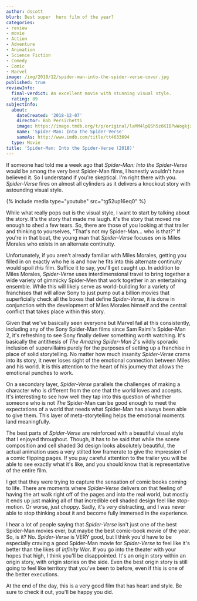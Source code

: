 ```yaml
---
author: dscott
blurb: Best super  hero film of the year?
categories:
- review
- movie
- Action
- Adventure
- Animation
- Science Fiction
- Comedy
- Comic
- Marvel
image: /img/2018/12/spider-man-into-the-spider-verse-cover.jpg
published: true
reviewInfo:
  final-verdict: An excellent movie with stunning visual style.
  rating: 89
subjectInfo:
  about:
    dateCreated: '2018-12-07'
    director: Bob Persichetti
    image: https://image.tmdb.org/t/p/original/laMM4lpQSh5z6KIBPwWogkjzBVQ.jpg
    name: 'Spider-Man: Into the Spider-Verse'
    sameAs: http://www.imdb.com/title/tt4633694
  type: Movie
title: 'Spider-Man: Into the Spider-Verse (2018)'
---
```


If someone had told me a week ago that *Spider-Man: Into the Spider-Verse* would be among the very best Spider-Man films, I honestly wouldn't have believed it. So I understand if you're skeptical. I'm right there with you. *Spider-Verse* fires on almost all cylinders as it delivers a knockout story with astounding visual style. 

{% include media type="youtube" src="tg52up16eq0" %}

While what really pops out is the visual style, I want to start by talking about the story. It's the story that made me laugh. it's the story that moved me enough to shed a few tears. So, there are those of you looking at that trailer and thinking to yourselves, "That's not my Spider-Man... who is that?" If you're in that boat, the young man that *Spider-Verse* focuses on is Miles Morales who exists in an alternate continuity. 

Unfortunately, if you aren't already familiar with Miles Morales, getting you filled in on exactly who he is and how he fits into this alternate continuity would spoil *this* film. Suffice it to say, you'll get caught up. In addition to Miles Morales, *Spider-Verse* uses interdimensional travel to bring together a wide variety of gimmicky Spider-Men that work together in an entertaining ensemble. While this will likely serve as world-building for a variety of franchises that will allow Sony to just pump out a billion movies that superficially check all the boxes that define *Spider-Verse*, it is done in conjunction with the development of Miles Morales himself and the central conflict that takes place within this story. 

Given that we've basically seen everyone but Marvel fail at this consistently, including any of the Sony Spider-Man films since Sam Raimi's Spider-Man 2, it's refreshing to see Sony finally deliver something worth watching. It's basically the antithesis of *The Amazing Spider-Man 2*'s wildly sporadic inclusion of supervillains purely for the purposes of setting up a franchise in place of solid storytelling. No matter how much insanity *Spider-Verse* crams into its story, it never loses sight of the emotional connection between Miles and his world. It is this attention to the heart of his journey that allows the emotional punches to work. 

On a secondary layer, *Spider-Verse* parallels the challenges of making a character who is different from the one that the world loves and accepts. It's interesting to see how well they tap into this question of whether someone who is not *The* Spider-Man can be good enough to meet the expectations of a world that needs what Spider-Man has always been able to give them. This layer of meta-storytelling helps the emotional moments land meaningfully. 

The best parts of *Spider-Verse* are reinforced with a beautiful visual style that I enjoyed throughout. Though, it has to be said that while the scene composition and cell shaded 3d design looks absolutely beautiful, the actual animation uses a very stilted low framerate to give the impression of a comic flipping pages. If you pay careful attention to the trailer you will be able to see exactly what it's like, and you should know that is representative of the entire film.

I get that they were trying to capture the sensation of comic books coming to life. There are moments where *Spider-Verse* delivers on that feeling of having the art walk right off of the pages and into the real world, but mostly it ends up just making all of that incredible cell shaded design feel like stop-motion. Or worse, just choppy. Sadly, it's very distracting, and I was never able to stop thinking about it and become fully immersed in the experience. 

I hear a lot of people saying that *Spider-Verse* isn't just one of the best Spider-Man movies ever, but maybe the best comic-book movie of the year. So, is it? No. *Spider-Verse* is VERY good, but I think you'd have to be especially craving a good Spider-Man movie for *Spider-Verse* to feel like it's better than the likes of *Infinity War*. If you go into the theater with your hopes that high, I think you'll be disappointed. It's an origin story within an origin story, with origin stories on the side.  Even the best origin story is still going to feel like territory that you've been to before, even if this is one of the better executions. 

At the end of the day, this is a very good film that has heart and style. Be sure to check it out, you'll be happy you did.